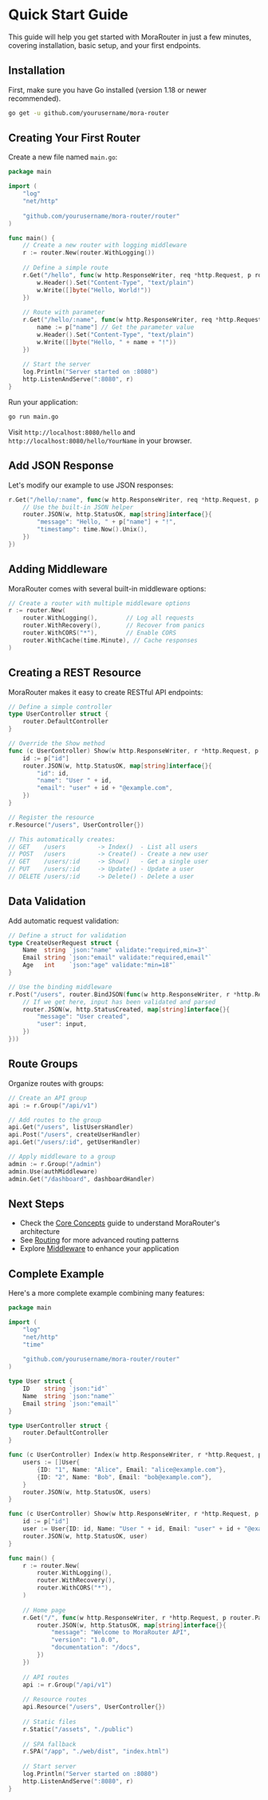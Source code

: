 # Quick Start Guide

This guide will help you get started with MoraRouter in just a few minutes, covering installation, basic setup, and your first endpoints.

## Installation

First, make sure you have Go installed (version 1.18 or newer recommended).

```bash
go get -u github.com/yourusername/mora-router
```

## Creating Your First Router

Create a new file named `main.go`:

```go
package main

import (
    "log"
    "net/http"
    
    "github.com/yourusername/mora-router/router"
)

func main() {
    // Create a new router with logging middleware
    r := router.New(router.WithLogging())
    
    // Define a simple route
    r.Get("/hello", func(w http.ResponseWriter, req *http.Request, p router.Params) {
        w.Header().Set("Content-Type", "text/plain")
        w.Write([]byte("Hello, World!"))
    })
    
    // Route with parameter
    r.Get("/hello/:name", func(w http.ResponseWriter, req *http.Request, p router.Params) {
        name := p["name"] // Get the parameter value
        w.Header().Set("Content-Type", "text/plain")
        w.Write([]byte("Hello, " + name + "!"))
    })
    
    // Start the server
    log.Println("Server started on :8080")
    http.ListenAndServe(":8080", r)
}
```

Run your application:

```bash
go run main.go
```

Visit `http://localhost:8080/hello` and `http://localhost:8080/hello/YourName` in your browser.

## Add JSON Response

Let's modify our example to use JSON responses:

```go
r.Get("/hello/:name", func(w http.ResponseWriter, req *http.Request, p router.Params) {
    // Use the built-in JSON helper
    router.JSON(w, http.StatusOK, map[string]interface{}{
        "message": "Hello, " + p["name"] + "!",
        "timestamp": time.Now().Unix(),
    })
})
```

## Adding Middleware

MoraRouter comes with several built-in middleware options:

```go
// Create a router with multiple middleware options
r := router.New(
    router.WithLogging(),        // Log all requests
    router.WithRecovery(),       // Recover from panics
    router.WithCORS("*"),        // Enable CORS
    router.WithCache(time.Minute), // Cache responses
)
```

## Creating a REST Resource

MoraRouter makes it easy to create RESTful API endpoints:

```go
// Define a simple controller
type UserController struct {
    router.DefaultController
}

// Override the Show method
func (c UserController) Show(w http.ResponseWriter, r *http.Request, p router.Params) {
    id := p["id"]
    router.JSON(w, http.StatusOK, map[string]interface{}{
        "id": id,
        "name": "User " + id,
        "email": "user" + id + "@example.com",
    })
}

// Register the resource
r.Resource("/users", UserController{})

// This automatically creates:
// GET    /users         -> Index()  - List all users
// POST   /users         -> Create() - Create a new user
// GET    /users/:id     -> Show()   - Get a single user
// PUT    /users/:id     -> Update() - Update a user
// DELETE /users/:id     -> Delete() - Delete a user
```

## Data Validation

Add automatic request validation:

```go
// Define a struct for validation
type CreateUserRequest struct {
    Name  string `json:"name" validate:"required,min=3"`
    Email string `json:"email" validate:"required,email"`
    Age   int    `json:"age" validate:"min=18"`
}

// Use the binding middleware
r.Post("/users", router.BindJSON(func(w http.ResponseWriter, r *http.Request, p router.Params, input CreateUserRequest) {
    // If we get here, input has been validated and parsed
    router.JSON(w, http.StatusCreated, map[string]interface{}{
        "message": "User created",
        "user": input,
    })
}))
```

## Route Groups

Organize routes with groups:

```go
// Create an API group
api := r.Group("/api/v1")

// Add routes to the group
api.Get("/users", listUsersHandler)
api.Post("/users", createUserHandler)
api.Get("/users/:id", getUserHandler)

// Apply middleware to a group
admin := r.Group("/admin")
admin.Use(authMiddleware)
admin.Get("/dashboard", dashboardHandler)
```

## Next Steps

- Check the [Core Concepts](core-concepts.md) guide to understand MoraRouter's architecture
- See [Routing](routing.md) for more advanced routing patterns
- Explore [Middleware](middleware.md) to enhance your application

## Complete Example

Here's a more complete example combining many features:

```go
package main

import (
    "log"
    "net/http"
    "time"
    
    "github.com/yourusername/mora-router/router"
)

type User struct {
    ID    string `json:"id"`
    Name  string `json:"name"`
    Email string `json:"email"`
}

type UserController struct {
    router.DefaultController
}

func (c UserController) Index(w http.ResponseWriter, r *http.Request, p router.Params) {
    users := []User{
        {ID: "1", Name: "Alice", Email: "alice@example.com"},
        {ID: "2", Name: "Bob", Email: "bob@example.com"},
    }
    router.JSON(w, http.StatusOK, users)
}

func (c UserController) Show(w http.ResponseWriter, r *http.Request, p router.Params) {
    id := p["id"]
    user := User{ID: id, Name: "User " + id, Email: "user" + id + "@example.com"}
    router.JSON(w, http.StatusOK, user)
}

func main() {
    r := router.New(
        router.WithLogging(),
        router.WithRecovery(),
        router.WithCORS("*"),
    )
    
    // Home page
    r.Get("/", func(w http.ResponseWriter, r *http.Request, p router.Params) {
        router.JSON(w, http.StatusOK, map[string]interface{}{
            "message": "Welcome to MoraRouter API",
            "version": "1.0.0",
            "documentation": "/docs",
        })
    })
    
    // API routes
    api := r.Group("/api/v1")
    
    // Resource routes
    api.Resource("/users", UserController{})
    
    // Static files
    r.Static("/assets", "./public")
    
    // SPA fallback
    r.SPA("/app", "./web/dist", "index.html")
    
    // Start server
    log.Println("Server started on :8080")
    http.ListenAndServe(":8080", r)
}
```
